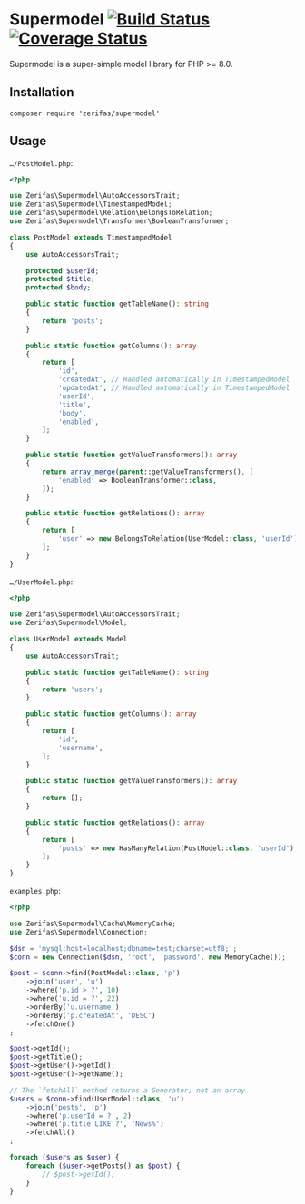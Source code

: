 # Supermodel [![Build Status](https://github.com/Drarok/supermodel/actions/workflows/php.yml/badge.svg)](https://github.com/Drarok/supermodel/actions/workflows/php.yml) [![Coverage Status](https://coveralls.io/repos/github/Drarok/supermodel/badge.svg?branch=master)](https://coveralls.io/github/Drarok/supermodel?branch=master)

Supermodel is a super-simple model library for PHP >= 8.0.

## Installation

```
composer require 'zerifas/supermodel'
```

## Usage

`…/PostModel.php`:
```php
<?php

use Zerifas\Supermodel\AutoAccessorsTrait;
use Zerifas\Supermodel\TimestampedModel;
use Zerifas\Supermodel\Relation\BelongsToRelation;
use Zerifas\Supermodel\Transformer\BooleanTransformer;

class PostModel extends TimestampedModel
{
    use AutoAccessorsTrait;

    protected $userId;
    protected $title;
    protected $body;

    public static function getTableName(): string
    {
        return 'posts';
    }

    public static function getColumns(): array
    {
        return [
            'id',
            'createdAt', // Handled automatically in TimestampedModel
            'updatedAt', // Handled automatically in TimestampedModel
            'userId',
            'title',
            'body',
            'enabled',
        ];
    }

    public static function getValueTransformers(): array
    {
        return array_merge(parent::getValueTransformers(), [
            'enabled' => BooleanTransformer::class,
        ]);
    }

    public static function getRelations(): array
    {
        return [
            'user' => new BelongsToRelation(UserModel::class, 'userId'),
        ];
    }
}
```

`…/UserModel.php`:
```php
<?php

use Zerifas\Supermodel\AutoAccessorsTrait;
use Zerifas\Supermodel\Model;

class UserModel extends Model
{
    use AutoAccessorsTrait;

    public static function getTableName(): string
    {
        return 'users';
    }

    public static function getColumns(): array
    {
        return [
            'id',
            'username',
        ];
    }

    public static function getValueTransformers(): array
    {
        return [];
    }

    public static function getRelations(): array
    {
        return [
            'posts' => new HasManyRelation(PostModel::class, 'userId'),
        ];
    }
}
```

`examples.php`:
```php
<?php

use Zerifas\Supermodel\Cache\MemoryCache;
use Zerifas\Supermodel\Connection;

$dsn = 'mysql:host=localhost;dbname=test;charset=utf8;';
$conn = new Connection($dsn, 'root', 'password', new MemoryCache());

$post = $conn->find(PostModel::class, 'p')
    ->join('user', 'u')
    ->where('p.id > ?', 10)
    ->where('u.id = ?', 22)
    ->orderBy('u.username')
    ->orderBy('p.createdAt', 'DESC')
    ->fetchOne()
;

$post->getId();
$post->getTitle();
$post->getUser()->getId();
$post->getUser()->getName();

// The `fetchAll` method returns a Generator, not an array
$users = $conn->find(UserModel::class, 'u')
    ->join('posts', 'p')
    ->where('p.userId = ?', 2)
    ->where('p.title LIKE ?', 'News%')
    ->fetchAll()
;

foreach ($users as $user) {
    foreach ($user->getPosts() as $post) {
        // $post->getId();
    }
}
```
